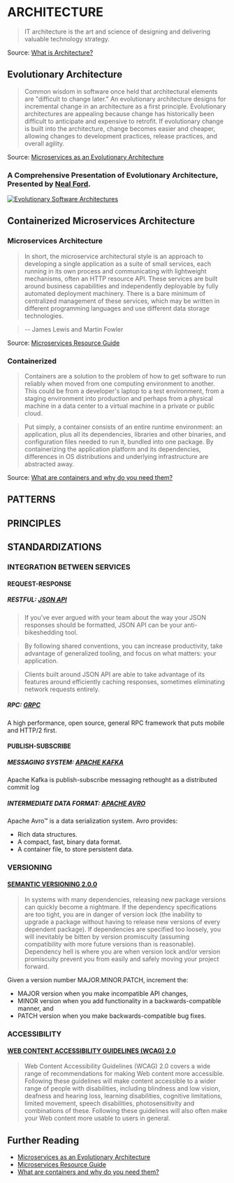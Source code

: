 # ARCHITECTURE
> IT architecture is the art and science of designing and delivering valuable technology strategy.

Source: [What is Architecture?](http://iasaglobal.org/itabok/what-is-it-architecture/)

## Evolutionary Architecture

> Common wisdom in software once held that architectural elements are "difficult to change later." An evolutionary architecture designs for incremental change in an architecture as a first principle. Evolutionary architectures are appealing because change has historically been difficult to anticipate and expensive to retrofit. If evolutionary change is built into the architecture, change becomes easier and cheaper, allowing changes to development practices, release practices, and overall agility.

Source: [Microservices as an Evolutionary Architecture](https://www.thoughtworks.com/insights/blog/microservices-evolutionary-architecture)

### A Comprehensive Presentation of Evolutionary Architecture, Presented by [Neal Ford](http://nealford.com/).

[![Evolutionary Software Architectures](http://img.youtube.com/vi/SzSZpZI02Jg/0.jpg)](https://www.youtube.com/watch?v=SzSZpZI02Jg)

## Containerized Microservices Architecture
### Microservices Architecture
>In short, the microservice architectural style is an approach to developing a single application as a suite of small services, each running in its own process and communicating with lightweight mechanisms, often an HTTP resource API. These services are built around business capabilities and independently deployable by fully automated deployment machinery. There is a bare minimum of centralized management of these services, which may be written in different programming languages and use different data storage technologies.

> -- James Lewis and Martin Fowler

Source: [Microservices Resource Guide](http://martinfowler.com/microservices/#what)

### Containerized
> Containers are a solution to the problem of how to get software to run reliably when moved from one computing environment to another. This could be from a developer's laptop to a test environment, from a staging environment into production and perhaps from a physical machine in a data center to a virtual machine in a private or public cloud.

> Put simply, a container consists of an entire runtime environment: an application, plus all its dependencies, libraries and other binaries, and configuration files needed to run it, bundled into one package. By containerizing the application platform and its dependencies, differences in OS distributions and underlying infrastructure are abstracted away.

Source: [What are containers and why do you need them?](http://www.cio.com/article/2924995/enterprise-software/what-are-containers-and-why-do-you-need-them.html)

## PATTERNS
## PRINCIPLES

## STANDARDIZATIONS

### INTEGRATION BETWEEN SERVICES
#### REQUEST-RESPONSE
##### RESTFUL: [JSON API](http://jsonapi.org/)
> If you’ve ever argued with your team about the way your JSON responses should be formatted, JSON API can be your anti-bikeshedding tool.

> By following shared conventions, you can increase productivity, take advantage of generalized tooling, and focus on what matters: your application.

> Clients built around JSON API are able to take advantage of its features around efficiently caching responses, sometimes eliminating network requests entirely.

##### RPC: [GRPC](http://www.grpc.io/)
A high performance, open source, general RPC framework that puts mobile and HTTP/2 first.

#### PUBLISH-SUBSCRIBE
##### MESSAGING SYSTEM: [APACHE KAFKA](http://kafka.apache.org/)
Apache Kafka is publish-subscribe messaging rethought as a distributed commit log

##### INTERMEDIATE DATA FORMAT: [APACHE AVRO](https://avro.apache.org/docs/current/)
Apache Avro™ is a data serialization system.
Avro provides:
* Rich data structures.
* A compact, fast, binary data format.
* A container file, to store persistent data.


### VERSIONING
#### [SEMANTIC VERSIONING 2.0.0](http://semver.org/spec/v2.0.0.html)
> In systems with many dependencies, releasing new package versions can quickly become a nightmare. If the dependency specifications are too tight, you are in danger of version lock (the inability to upgrade a package without having to release new versions of every dependent package). If dependencies are specified too loosely, you will inevitably be bitten by version promiscuity (assuming compatibility with more future versions than is reasonable). Dependency hell is where you are when version lock and/or version promiscuity prevent you from easily and safely moving your project forward.

Given a version number MAJOR.MINOR.PATCH, increment the:
* MAJOR version when you make incompatible API changes,
* MINOR version when you add functionality in a backwards-compatible manner, and
* PATCH version when you make backwards-compatible bug fixes.

### ACCESSIBILITY 
#### [WEB CONTENT ACCESSIBILITY GUIDELINES (WCAG) 2.0](https://www.w3.org/TR/WCAG20/)
> Web Content Accessibility Guidelines (WCAG) 2.0 covers a wide range of recommendations for making Web content more accessible. Following these guidelines will make content accessible to a wider range of people with disabilities, including blindness and low vision, deafness and hearing loss, learning disabilities, cognitive limitations, limited movement, speech disabilities, photosensitivity and combinations of these. Following these guidelines will also often make your Web content more usable to users in general.


## Further Reading
* [Microservices as an Evolutionary Architecture](https://www.thoughtworks.com/insights/blog/microservices-evolutionary-architecture)
* [Microservices Resource Guide](http://martinfowler.com/microservices/)
* [What are containers and why do you need them?](http://www.cio.com/article/2924995/enterprise-software/what-are-containers-and-why-do-you-need-them.html)
